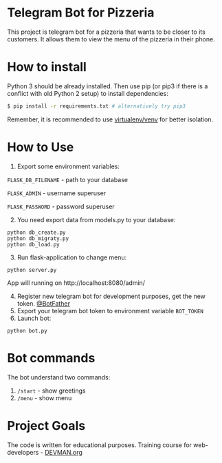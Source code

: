 # Telegram Bot for Pizzeria

This project is telegram bot for a pizzeria that wants to be closer to its customers. It allows them to view the menu of the pizzeria in their phone.

# How to install

Python 3 should be already installed. Then use pip (or pip3 if there is a conflict with old Python 2 setup) to install dependencies:

```bash
$ pip install -r requirements.txt # alternatively try pip3
```
Remember, it is recommended to use [virtualenv/venv](https://devman.org/encyclopedia/pip/pip_virtualenv/) for better isolation.

# How to Use

1. Export some environment variables:

`FLASK_DB_FILENAME` - path to your database

`FLASK_ADMIN` - username superuser

`FLASK_PASSWORD` - password superuser

2. You need export data from models.py to your database:

```#!bash
python db_create.py
python db_migraty.py
python db_load.py
```

3. Run flask-application to change menu:

```#!bash
python server.py
```

App will running on http://localhost:8080/admin/

4. Register new telegram bot for development purposes, get the new token. [@BotFather](https://telegram.me/botfather)
5. Export your telegram bot token to environment variable `BOT_TOKEN`
6. Launch bot:

```#!bash
python bot.py
```

# Bot commands

The bot understand two commands:
1. `/start` - show greetings
2. `/menu` - show menu

# Project Goals

The code is written for educational purposes. Training course for web-developers - [DEVMAN.org](https://devman.org)
